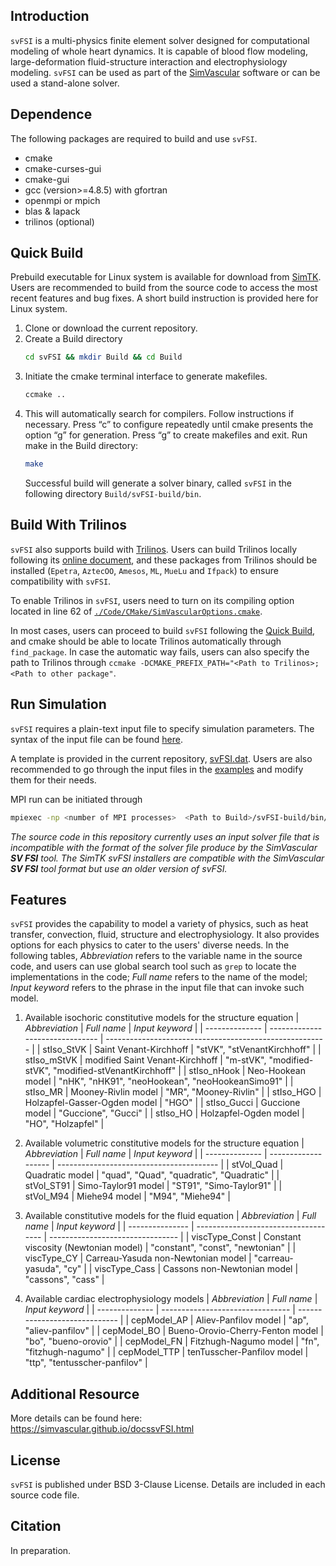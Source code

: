 ## Introduction

`svFSI` is a  multi-physics finite element solver designed for computational modeling of whole heart dynamics. It is capable of blood flow modeling, large-deformation fluid-structure interaction and electrophysiology modeling. `svFSI` can be used as part of the [SimVascular](https://simvascular.github.io) software or can be used a stand-alone solver.

## Dependence

The following packages are required to build and use `svFSI`.
   - cmake
   - cmake-curses-gui
   - cmake-gui
   - gcc (version>=4.8.5) with gfortran
   - openmpi or mpich
   - blas & lapack
   - trilinos (optional)

## Quick Build

Prebuild executable for Linux system is available for download from [SimTK](https://simtk.org/frs/index.php?group_id=188). Users are recommended to build from the source code to access the most recent features and bug fixes. A short build instruction is provided here for Linux system.

1. Clone or download the current repository.
2. Create a Build directory
   ```bash
   cd svFSI && mkdir Build && cd Build 
   ```
3. Initiate the cmake terminal interface to generate makefiles.
   ```bash
   ccmake ..
   ```
4. This will automatically search for compilers. Follow instructions if necessary. Press “c” to configure repeatedly until cmake presents the option “g” for generation. Press “g” to create makefiles and exit. Run make in the Build directory:
   ```bash
   make 
   ```
   Successful build will generate a solver binary, called `svFSI` in the following directory `Build/svFSI-build/bin`.

## Build With Trilinos

`svFSI` also supports build with [Trilinos](https://github.com/trilinos/Trilinos). Users can build Trilinos locally following its [online document](https://docs.trilinos.org/files/TrilinosBuildReference.html), and these packages from Trilinos should be installed (`Epetra`, `AztecOO`, `Amesos`, `ML`, `MueLu` and `Ifpack`) to ensure compatibility with `svFSI`. 

To enable Trilinos in `svFSI`, users need to turn on its compiling option located in line 62 of [`./Code/CMake/SimVascularOptions.cmake`](./Code/CMake/SimVascularOptions.cmake). 

In most cases, users can proceed to build `svFSI` following the [Quick Build](#quick-build), and cmake should be able to locate Trilinos automatically through `find_package`. In case the automatic way fails, users can also specify the path to Trilinos through `ccmake -DCMAKE_PREFIX_PATH="<Path to Trilinos>;<Path to other package"`.

## Run Simulation

`svFSI` requires a plain-text input file to specify simulation parameters. The syntax of the input file can be found [here](https://sites.google.com/site/memt63/tools/MUPFES/mupfes-scripting).

A template is provided in the current repository, [svFSI.dat](./svFSI.dat). Users are also recommended to go through the input files in the [examples](https://github.com/SimVascular/svFSI-Tests) and modify them for their needs.

MPI run can be initiated through
   ```bash
   mpiexec -np <number of MPI processes>  <Path to Build>/svFSI-build/bin/svFSI input.dat
   ```
*The source code in this repository currently uses an input solver file that is incompatible with the format of the solver file produce by the SimVascular **SV FSI** tool. The SimTK svFSI installers are compatible with the  SimVascular **SV FSI** tool format but use an older version of svFSI.*

## Features

`svFSI` provides the capability to model a variety of physics, such as heat transfer, convection, fluid, structure and electrophysiology. It also provides options for each physics to cater to the users' diverse needs. In the following tables, *Abbreviation* refers to the variable name in the source code, and users can use global search tool such as `grep` to locate the implementations in the code; *Full name* refers to the name of the model; *Input keyword* refers to the phrase in the input file that can invoke such model.

1. Available isochoric constitutive models for the structure equation
   | *Abbreviation* | *Full name*                     | *Input keyword*                                         |
   | -------------- | ------------------------------- | ------------------------------------------------------- |
   | stIso\_StVK    | Saint Venant-Kirchhoff          | "stVK", "stVenantKirchhoff"                             |
   | stIso\_mStVK   | modified Saint Venant-Kirchhoff | "m-stVK", "modified-stVK", "modified-stVenantKirchhoff" |
   | stIso\_nHook   | Neo-Hookean model               | "nHK", "nHK91", "neoHookean", "neoHookeanSimo91"        |
   | stIso\_MR      | Mooney-Rivlin model             | "MR", "Mooney-Rivlin"                                   |
   | stIso\_HGO     | Holzapfel-Gasser-Ogden model    | "HGO"                                                   |
   | stIso\_Gucci   | Guccione model                  | "Guccione", "Gucci"                                     |
   | stIso\_HO      | Holzapfel-Ogden model           | "HO", "Holzapfel"                                       |

2. Available volumetric constitutive models for the structure equation
   | *Abbreviation* | *Full name*         | *Input keyword*                          |
   | -------------- | ------------------- | ---------------------------------------- |
   | stVol\_Quad    | Quadratic model     | "quad", "Quad", "quadratic", "Quadratic" |
   | stVol\_ST91    | Simo-Taylor91 model | "ST91", "Simo-Taylor91"                  |
   | stVol\_M94     | Miehe94 model       | "M94", "Miehe94"                         |

3. Available constitutive models for the fluid equation
   | *Abbreviation*  | *Full name*                          | *Input keyword*                  |
   | --------------- | ------------------------------------ | -------------------------------- |
   | viscType\_Const | Constant viscosity (Newtonian model) | "constant", "const", "newtonian" |
   | viscType\_CY    | Carreau-Yasuda non-Newtonian model   | "carreau-yasuda", "cy"           |
   | viscType\_Cass  | Cassons non-Newtonian model          | "cassons", "cass"                |

4. Available cardiac electrophysiology models
   | *Abbreviation* | *Full name*                      | *Input keyword*               |
   | -------------- | -------------------------------- | ----------------------------- |
   | cepModel\_AP   | Aliev-Panfilov model             | "ap", "aliev-panfilov"        |
   | cepModel\_BO   | Bueno-Orovio-Cherry-Fenton model | "bo", "bueno-orovio"          |
   | cepModel\_FN   | Fitzhugh-Nagumo model            | "fn", "fitzhugh-nagumo"       |
   | cepModel\_TTP  | tenTusscher-Panfilov model       | "ttp", "tentusscher-panfilov" |

## Additional Resource
More details can be found here: https://simvascular.github.io/docssvFSI.html

## License
`svFSI` is published under BSD 3-Clause License. Details are included in each source code file.

## Citation
In preparation.
